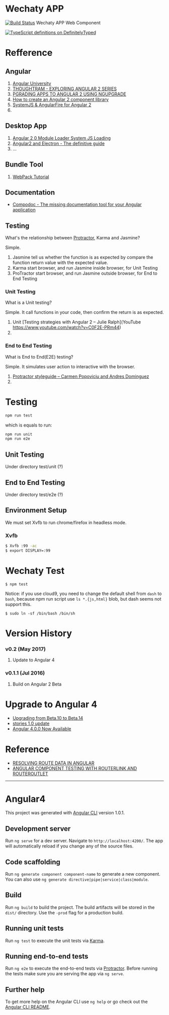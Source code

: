 # Wechaty APP 

[![Build Status](https://travis-ci.org/zixia/wechaty-app.svg?branch=master)](https://travis-ci.org/zixia/wechaty-app)
Wechaty APP Web Component

[![TypeScript definitions on DefinitelyTyped](http://definitelytyped.org/badges/standard.svg)](http://definitelytyped.org)

# Refference

## Angular

1. [Angular University](https://blog.angular-university.io)
1. [THOUGHTRAM - EXPLORING ANGULAR 2 SERIES](http://blog.thoughtram.io/exploring-angular-2/)
1. [PGRADING APPS TO ANGULAR 2 USING NGUPGRADE](http://blog.thoughtram.io/angular/2015/10/24/upgrading-apps-to-angular-2-using-ngupgrade.html)
1. [How to create an Angular 2 component library](https://blog.angular-university.io/how-to-create-an-angular-2-library-and-how-to-consume-it-jspm-vs-webpack/)
1. [SystemJS & AngularFire for Angular 2](https://www.youtube.com/watch?v=ngnSOTSS8Q8)
2.
## Desktop App
1. [Angular 2 0 Module Loader System JS Loading](https://www.youtube.com/watch?v=sQ0_nQM7YD8)
1. [Angular2 and Electron - The definitive guide](https://www.xplatform.rocks/2016/02/14/angular2-and-electron-the-definitive-guide/)
2. ...

## Bundle Tool

1. [WebPack Tutorial](http://webpack.github.io/docs/tutorials/getting-started/)

## Documentation

* [Compodoc - The missing documentation tool for your Angular application](https://compodoc.github.io/compodoc/)

## Testing

What's the relationship between [Protractor](http://www.protractortest.org), Karma and Jasmine?

Simple.

1. Jasmine tell us whether the function is as expected by compare the function return value with the expected value.
1. Karma start browser, and run Jasmine inside browser, for Unit Testing
1. ProTractor start browser, and run Jasmine outside browser, for End to End Testing

### Unit Testing

What is a Unit testing?

Simple. It call functions in your code, then confirm the return is as expected.

1. Unit [Testing strategies with Angular 2 – Julie Ralph](YouTube https://www.youtube.com/watch?v=C0F2E-PRm44)
2.

### End to End Testing

What is End to End(E2E) testing?

Simple. It simulates user action to interactive with the browser.


1. [Protractor styleguide – Carmen Popoviciu and Andres Dominguez](https://www.youtube.com/watch?v=-lTGnYwnEuM)
2.

# Testing

```bash
npm run test
```

which is equals to run:

```bash
npm run unit
npm run e2e
```

## Unit Testing

Under directory test/unit (?)

## End to End Testing

Under directory test/e2e (?)

## Environment Setup

We must set Xvfb to run chrome/firefox in headless mode.

### Xvfb

```bash
$ Xvfb :99 -ac
$ export DISPLAY=:99
```

# Wechaty Test

```
$ npm test
```

Notice: if you use cloud9, you need to change the default shell from `dash` to `bash`, because npm run script use `ls *.{js,html}` blob, but dash seems not support this.

```shell
$ sudo ln -sf /bin/bash /bin/sh
```

# Version History

### v0.2 (May 2017)

1. Update to Angular 4

### v0.1.1 (Jul 2016)

1. Build on Angular 2 Beta

# Upgrade to Angular 4

* [Upgrading from Beta.10 to Beta.14](https://github.com/angular/angular-cli/wiki/Upgrading-from-Beta.10-to-Beta.14)
* [stories 1.0 update](https://github.com/angular/angular-cli/wiki/stories-1.0-update)
* [Angular 4.0.0 Now Available](https://angularjs.blogspot.com/2017/03/angular-400-now-available.html)

# Reference

* [RESOLVING ROUTE DATA IN ANGULAR](https://blog.thoughtram.io/angular/2016/10/10/resolving-route-data-in-angular-2.html)
* [ANGULAR COMPONENT TESTING WITH ROUTERLINK AND ROUTEROUTLET](http://www.kirjai.com/ng2-component-testing-routerlink-routeroutlet/)

----------------------------------


# Angular4

This project was generated with [Angular CLI](https://github.com/angular/angular-cli) version 1.0.1.

## Development server

Run `ng serve` for a dev server. Navigate to `http://localhost:4200/`. The app will automatically reload if you change any of the source files.

## Code scaffolding

Run `ng generate component component-name` to generate a new component. You can also use `ng generate directive|pipe|service|class|module`.

## Build

Run `ng build` to build the project. The build artifacts will be stored in the `dist/` directory. Use the `-prod` flag for a production build.

## Running unit tests

Run `ng test` to execute the unit tests via [Karma](https://karma-runner.github.io).

## Running end-to-end tests

Run `ng e2e` to execute the end-to-end tests via [Protractor](http://www.protractortest.org/).
Before running the tests make sure you are serving the app via `ng serve`.

## Further help

To get more help on the Angular CLI use `ng help` or go check out the [Angular CLI README](https://github.com/angular/angular-cli/blob/master/README.md).
